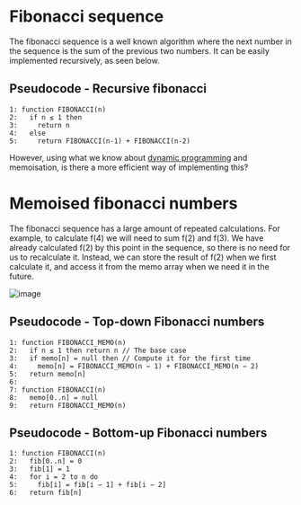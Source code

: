 # Fibonacci sequence
The fibonacci sequence is a well known algorithm where the next number in the sequence is the sum of the previous two numbers. It can be easily implemented recursively, as seen below.

## Pseudocode - Recursive fibonacci
```
1: function FIBONACCI(n)
2:   if n ≤ 1 then
3:     return n
4:   else
5:     return FIBONACCI(n-1) + FIBONACCI(n-2)
```

However, using what we know about [dynamic programming](/contents/algorithms/dynamic.md) and memoisation, is there a more efficient way of implementing this?

# Memoised fibonacci numbers
The fibonacci sequence has a large amount of repeated calculations. For example, to calculate f(4) we will need to sum f(2) and f(3). We have already calculated f(2) by this point in the sequence, so there is no need for us to recalculate it. Instead, we can store the result of f(2) when we first calculate it, and access it from the memo array when we need it in the future.

![image](https://github.com/awat0045/FIT2004-notes/assets/140218451/d0fd60a3-ad0e-4295-b348-2658c3f56529)

## Pseudocode - Top-down Fibonacci numbers
```
1: function FIBONACCI_MEMO(n)
2:   if n ≤ 1 then return n // The base case
3:   if memo[n] = null then // Compute it for the first time
4:     memo[n] = FIBONACCI_MEMO(n − 1) + FIBONACCI_MEMO(n − 2)
5:   return memo[n]
6:
7: function FIBONACCI(n)
8:   memo[0..n] = null
9:   return FIBONACCI_MEMO(n)

```

## Pseudocode - Bottom-up Fibonacci numbers
```
1: function FIBONACCI(n)
2:   fib[0..n] = 0
3:   fib[1] = 1
4:   for i = 2 to n do
5:     fib[i] = fib[i − 1] + fib[i − 2]
6:   return fib[n]
```
